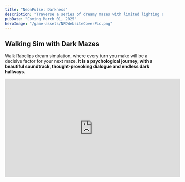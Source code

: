 ```yaml
---
title: "NeonPulse: Darkness"
description: "Traverse a series of dreamy mazes with limited lighting and a captivating soundtrack."
pubDate: "Coming March 01, 2025"
heroImage: "/game-assets/NPDWebsiteCoverPic.png"
---
```


## Walking Sim with Dark Mazes

Walk Rabclips dream simulation, where every turn you make will be a decisive factor for your next maze.  **It is a psychological journey, with a beautiful soundtrack, thought-provoking dialogue and endless dark hallways.**

<iframe width="560" height="315" src="https://www.youtube.com/embed/f-uwHbMO6EM" title="NeonPulse Darkness Mini Promo Trailer" frameborder="0" allow="accelerometer; autoplay; clipboard-write; encrypted-media; gyroscope; picture-in-picture" allowfullscreen> </iframe> 
